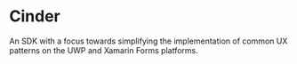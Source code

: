 # Cinder
An SDK with a focus towards simplifying the implementation of common UX patterns on the UWP and Xamarin Forms platforms.
